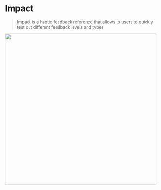 # Impact

> Impact is a haptic feedback reference that allows to users to quickly test out different feedback levels and types


<img height = "500" src = "https://github.com/JoeManto/super-view/blob/development/res/impact_res.png"/>
